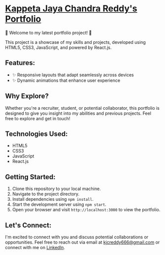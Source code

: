 # [Kappeta Jaya Chandra Reddy's Portfolio](https://kjcreddy666.github.io/portfolio/)

🚀 Welcome to my latest portfolio project! 🚀

This project is a showcase of my skills and projects, developed using HTML5, CSS3, JavaScript, and powered by React.js.

## Features:

- ✨ Responsive layouts that adapt seamlessly across devices
- ✨ Dynamic animations that enhance user experience

## Why Explore?

Whether you're a recruiter, student, or potential collaborator, this portfolio is designed to give you insight into my abilities and previous projects. Feel free to explore and get in touch!

## Technologies Used:

- HTML5
- CSS3
- JavaScript
- React.js

## Getting Started:

1. Clone this repository to your local machine.
2. Navigate to the project directory.
3. Install dependencies using `npm install`.
4. Start the development server using `npm start`.
5. Open your browser and visit `http://localhost:3000` to view the portfolio.

## Let's Connect:

I'm excited to connect with you and discuss potential collaborations or opportunities. Feel free to reach out via email at [kjcreddy666@gmail.com](mailto:your.email@example.com) or connect with me on [LinkedIn](https://www.linkedin.com/in/kjcreddy666/).

